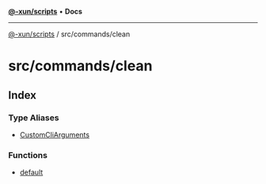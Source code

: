 [**@-xun/scripts**](../../../README.md) • **Docs**

***

[@-xun/scripts](../../../README.md) / src/commands/clean

# src/commands/clean

## Index

### Type Aliases

- [CustomCliArguments](type-aliases/CustomCliArguments.md)

### Functions

- [default](functions/default.md)
